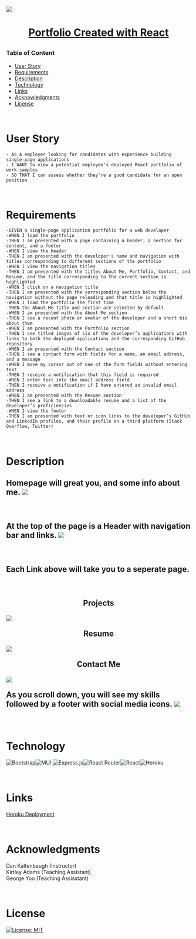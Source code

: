 <img src="https://miro.medium.com/max/720/1*zBmPieDd4eXM2ZYlNm2sXg.webp">

<h1 align="center">

[Portfolio Created with React](https://reactfolios.herokuapp.com/)

</h1>

### Table of Content

- [User Story](#user-story)
- [Requirements](#Requirements)
- [Description](#Description)
- [Technology](#Technology)
- [Links](#Links)
- [Acknowledgments](#Acknowledgments)
- [License](#license)

<p>&nbsp;</p>

# User Story

    - AS A employer looking for candidates with experience building single-page applications
    - I WANT to view a potential employee's deployed React portfolio of work samples
    - SO THAT I can assess whether they're a good candidate for an open position

<p>&nbsp;</p>

# Requirements

    -GIVEN a single-page application portfolio for a web developer
    -WHEN I load the portfolio
    -THEN I am presented with a page containing a header, a section for content, and a footer
    -WHEN I view the header
    -THEN I am presented with the developer's name and navigation with titles corresponding to different sections of the portfolio
    -WHEN I view the navigation titles
    -THEN I am presented with the titles About Me, Portfolio, Contact, and Resume, and the title corresponding to the current section is highlighted
    -WHEN I click on a navigation title
    -THEN I am presented with the corresponding section below the navigation without the page reloading and that title is highlighted
    -WHEN I load the portfolio the first time
    -THEN the About Me title and section are selected by default
    -WHEN I am presented with the About Me section
    -THEN I see a recent photo or avatar of the developer and a short bio about them
    -WHEN I am presented with the Portfolio section
    -THEN I see titled images of six of the developer’s applications with links to both the deployed applications and the corresponding GitHub repository
    -WHEN I am presented with the Contact section
    -THEN I see a contact form with fields for a name, an email address, and a message
    -WHEN I move my cursor out of one of the form fields without entering text
    -THEN I receive a notification that this field is required
    -WHEN I enter text into the email address field
    -THEN I receive a notification if I have entered an invalid email address
    -WHEN I am presented with the Resume section
    -THEN I see a link to a downloadable resume and a list of the developer’s proficiencies
    -WHEN I view the footer
    -THEN I am presented with text or icon links to the developer’s GitHub and LinkedIn profiles, and their profile on a third platform (Stack Overflow, Twitter)

<p>&nbsp;</p>

# Description

<h2>
Homepage will great you, and some info about me.
<img src="https://user-images.githubusercontent.com/107449948/206002964-6b3034cf-1a7f-4a7e-bc72-d43d24c36085.png">
<p>&nbsp;</p>

At the top of the page is a Header with navigation bar and links.
<img src="https://user-images.githubusercontent.com/107449948/206003689-501ce344-29ea-4399-96db-5a82ebd34436.png">

<p>&nbsp;</p>

Each Link above will take you to a seperate page.

<p>&nbsp;</p>
<p align="center">Projects</p>
<img src="https://user-images.githubusercontent.com/107449948/206004783-a7ed02db-9ec2-4f84-aa2f-9263da668c29.png">
<p align="center">Resume</p>

<img src="https://user-images.githubusercontent.com/107449948/206005050-9c511f7a-497a-4412-8fc1-a7f3b9aa90f6.png">
<p align="center">Contact Me</p>

<img src="https://user-images.githubusercontent.com/107449948/206005314-8c07dffb-d912-429f-b2f1-eee0af624a3c.png">

As you scroll down, you will see my skills followed by a footer with social media icons.
<img src="https://user-images.githubusercontent.com/107449948/206004227-591a6c6b-6cf1-4616-bbb5-9bdb1dd0c9ba.png">

<p>&nbsp;</p>

# Technology

![Bootstrap](https://img.shields.io/badge/bootstrap-%23563D7C.svg?style=for-the-badge&logo=bootstrap&logoColor=white)![MUI](https://img.shields.io/badge/MUI-%230081CB.svg?style=for-the-badge&logo=mui&logoColor=white) ![Express.js](https://img.shields.io/badge/express.js-%23404d59.svg?style=for-the-badge&logo=express&logoColor=%2361DAFB)![React Router](https://img.shields.io/badge/React_Router-CA4245?style=for-the-badge&logo=react-router&logoColor=white)![React](https://img.shields.io/badge/react-%2320232a.svg?style=for-the-badge&logo=react&logoColor=%2361DAFB)![Heroku](https://img.shields.io/badge/heroku-%23430098.svg?style=for-the-badge&logo=heroku&logoColor=white)

<p>&nbsp;</p>

# Links

[Heroku Deployment](https://reactfolios.herokuapp.com/)

<p>&nbsp;</p>

# Acknowledgments

Dan Kaltenbaugh (Instructor)<br>
Kirtley Adams (Teaching Assistant) <br>
George Yoo (Teaching Assisstant)

<p>&nbsp;</p>

# License

[![License: MIT](https://img.shields.io/badge/License-MIT-yellow.svg)](https://opensource.org/licenses/MIT)
